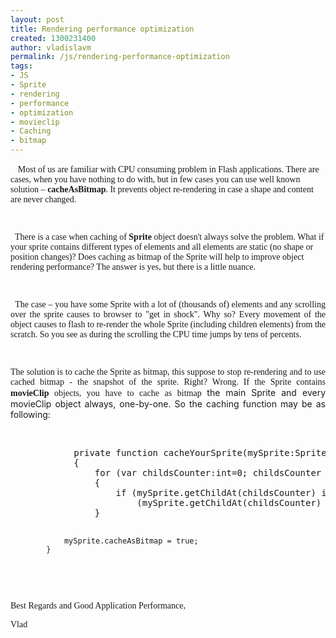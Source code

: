 ```yaml
---
layout: post
title: Rendering performance optimization
created: 1300231400
author: vladislavm
permalink: /js/rendering-performance-optimization
tags:
- JS
- Sprite
- rendering
- performance
- optimization
- movieclip
- Caching
- bitmap
---
```

<p>&nbsp;<span style="mso-spacerun:yes">&nbsp; </span><span style="font-family: Verdana; ">Most of us are familiar with CPU consuming problem in Flash applications. There are cases, when you have nothing to do with, but in few cases you can use well known solution &ndash; <b>cacheAsBitmap</b>. It prevents object re-rendering in case a shape and content are never changed.</span></p>
<p><span style="font-family: Verdana; "><br type="_moz" />
</span></p>
<p class="MsoNormal" style="text-align:left;direction:ltr;unicode-bidi:embed"><span style="font-family: Verdana; ">&nbsp;&nbsp;There is a case when caching of <strong>Sprite </strong>object doesn't always solve the problem. What if your sprite contains different types of elements and all elements are static (no shape or position changes)? Does caching as bitmap of the Sprite will help to improve object rendering performance? The answer is yes, but there is a little nuance. </span></p>
<p class="MsoNormal" style="text-align:left;direction:ltr;unicode-bidi:embed"><span style="font-family: Verdana; "><br type="_moz" />
</span></p>
<p class="MsoNormal" style="text-align:justify;direction:ltr;unicode-bidi:embed"><span style="font-family: Verdana; ">&nbsp; The case &ndash; you have some Sprite with a lot of (thousands of) elements and any scrolling over the sprite causes to browser to &quot;get in shock&quot;. Why so? Every movement of the object causes to flash to re-render the whole Sprite (including children elements) from the scratch. So you see as during the scrolling the CPU time jumps by tens of percents. </span></p>
<p class="MsoNormal" style="text-align:justify;direction:ltr;unicode-bidi:embed"><span style="font-family: Verdana; "><br type="_moz" />
</span></p>
<p class="MsoNormal" style="text-align:justify;direction:ltr;unicode-bidi:embed"><span style="font-family: Verdana; ">The solution is to cache the Sprite as bitmap, this suppose to stop re-rendering and to use cached bitmap - the snapshot of the sprite. Right? Wrong. If the Sprite contains <b>movieClip</b> objects, you have to cache as bitmap </span>the main Sprite and&nbsp;every movieClip object always, one-by-one. So the caching function may be as following:</p>
<p class="MsoNormal" style="text-align:justify;direction:ltr;unicode-bidi:embed">&nbsp;</p>
<pre title="code" class="brush: java;">
			private function cacheYourSprite(mySprite:Sprite):void
			{
				for (var childsCounter:int=0; childsCounter &lt; mySprite.numChildren; childsCounter++)
				{
					if (mySprite.getChildAt(childsCounter) is MovieClip)
						(mySprite.getChildAt(childsCounter) as MovieClip).cacheAsBitmap = true;
				}
				
				mySprite.cacheAsBitmap = true;
			}
</pre>
<p>&nbsp;</p>
<p><span style="font-family: Verdana; ">Best Regards and Good Application Performance, </span></p>
<p><span style="font-family: Verdana; ">Vlad</span></p>
<p>&nbsp;</p>
